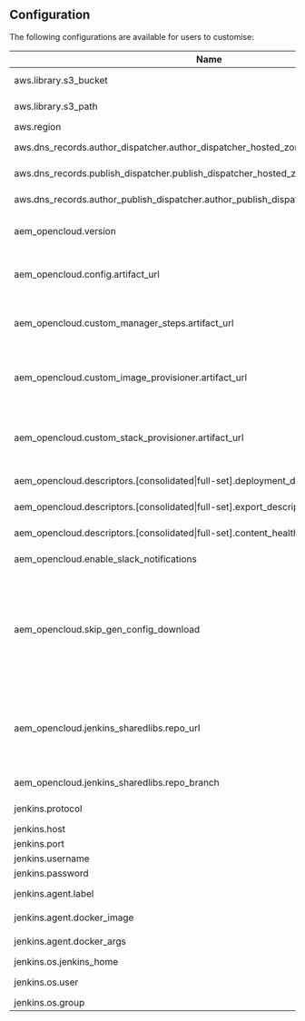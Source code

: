 Configuration
-------------

The following configurations are available for users to customise:

| Name | Description | Required? | Default |
|------|-------------|-----------|---------|
| aws.library.s3_bucket | S3 Bucket to upload/download AEM OpenCloud libraries to/from | Mandatory | |
| aws.library.s3_path | S3 Path to the location of the AEM OpenCloud library artifacts | Optional | `library` |
| aws.region | [AWS region name](http://docs.aws.amazon.com/AWSEC2/latest/UserGuide/using-regions-availability-zones.html) | Mandatory | |
| aws.dns_records.author_dispatcher.author_dispatcher_hosted_zone_name| Hosted Zone for author dispatcher of a full-set environment | Mandatory | |
| aws.dns_records.publish_dispatcher.publish_dispatcher_hosted_zone_name| Hosted Zone for publish dispatcher of a full-set environment | Mandatory | |
| aws.dns_records.author_publish_dispatcher.author_publish_dispatcher_hosted_zone_name| Hosted Zone for a consolidated environment | Mandatory | |
| aem_opencloud.version | AEM OpenCloud version value to be displayed on Jenkins folder with format `aem-opencloud-<version>` | Optional | The current AEM OpenCloud version |
| aem_opencloud.config.artifact_url | URL to the location of the AEM OpenCloud configuration artifact in tar.gz format. s3:// http:// or https:// Protocols can be used. | Mandatory | |
| aem_opencloud.custom_manager_steps.artifact_url | URL to the location of the AEM OpenCloud [Custom Manager Steps](https://github.com/shinesolutions/aem-opencloud-manager/blob/main/docs/customisation-points.md#custom-manager-steps) artifact in tar.gz format. s3:// http:// or https:// Protocols can be used. | Mandatory | |
| aem_opencloud.custom_image_provisioner.artifact_url | URL to the location of the AEM OpenCloud [Custom Image Provisioner](https://github.com/shinesolutions/packer-aem/blob/main/docs/customisation-points.md#custom-image-provisioner) artifact in tar.gz format. s3:// http:// or https:// Protocols can be used. | Mandatory | |
| aem_opencloud.custom_stack_provisioner.artifact_url | URL to the location of the AEM OpenCloud [Custom Stack Provisioner](https://github.com/shinesolutions/aem-aws-stack-builder/blob/main/docs/customisation-points.md#custom-stack-provisioner) artifact in tar.gz format. s3:// http:// or https:// Protocols can be used. | Mandatory | |
| aem_opencloud.descriptors.\[consolidated\|full-set\].deployment_descriptor_url | URL to the location of [Deployment Descriptor](https://github.com/shinesolutions/aem-aws-stack-builder/blob/main/docs/descriptors.md#deployment-descriptor) file | Optional | |
| aem_opencloud.descriptors.\[consolidated\|full-set\].export_descriptor_url | URL to the location of [Package Backup Descriptor](https://github.com/shinesolutions/aem-aws-stack-builder/blob/main/docs/descriptors.md#package-backup-descriptor) file | Optional | |
| aem_opencloud.descriptors.\[consolidated\|full-set\].content_healthcheck_descriptor_url | URL to the location of [Content Health Check Descriptor](https://github.com/shinesolutions/aem-aws-stack-builder/blob/main/docs/descriptors.md#content-health-check-descriptor) file | Optional | |
| aem_opencloud.enable_slack_notifications | Enable/disable sending SLACK notifications | Optional | false |
| aem_opencloud.skip_gen_config_download | Set this to true if you want to skip downloading AEM Config from `aem_opencloud.config.artifact_url` when generating Jenkinsfiles as part of `jenkins-aws-gen` Makefile target. This is handy if you want to manage the configuration files under `stage/aem-opencloud-config/` external to AEM OpenCloud Manager | Optional | false |
| aem_opencloud.jenkins_sharedlibs.repo_url | URL to the [Jenkins shared libraries](https://jenkins.io/doc/book/pipeline/shared-libraries/) repository. Overwrite this value if 1) you don't have access to GitHub and have to rely on an internal fork repo, or 2) you want to customise the shared libraries with additional functions. | Optional | `https://github.com/shinesolutions/aem-opencloud-manager/` |
| aem_opencloud.jenkins_sharedlibs.repo_branch | Branch name of the Jenkins shared libraries to be used | Optional | `main` |
| jenkins.protocol | Either `http` or `https`. | Optional | The current version of AEM OpenCloud Manager. |
| jenkins.host | FQDN of the Jenkins server | Mandatory | `overwrite-me` |
| jenkins.port | Port of the Jenkins server | Mandatory | `8080` |
| jenkins.username | Jenkins username to create jobs. | Mandatory | |
| jenkins.password | Jenkins user password. | Mandatory | |
| jenkins.agent.label | Jenkins build agent label, leave empty is not needed | Optional | `` |
| jenkins.agent.docker_image | Jenkins Docker agent image to use | Optional | `shinesolutions/aem-platform-buildenv:latest` |
| jenkins.agent.docker_args | Additional Jenkins Docker agent CLI launch arguments | Optional | |
| jenkins.os.jenkins_home | [Jenkins home](https://wiki.jenkins.io/display/JENKINS/Administering+Jenkins) directory. | Optional | |
| jenkins.os.user | OS user which should own Jenkins plugin binaries | Optional | |
| jenkins.os.group | OS group of `jenkins.os.user` | Optional | |
